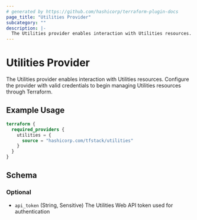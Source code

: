 ```yaml
---
# generated by https://github.com/hashicorp/terraform-plugin-docs
page_title: "Utilities Provider"
subcategory: ""
description: |-
  The Utilities provider enables interaction with Utilities resources. Configure the provider with valid credentials to begin managing Utilities resources through Terraform.
---
```


# Utilities Provider

The Utilities provider enables interaction with Utilities resources. Configure the provider with valid credentials to begin managing Utilities resources through Terraform.

## Example Usage

```terraform
terraform {
  required_providers {
    utilities = {
      source = "hashicorp.com/tfstack/utilities"
    }
  }
}
```

<!-- schema generated by tfplugindocs -->

## Schema

### Optional

- `api_token` (String, Sensitive) The Utilities Web API token used for authentication
